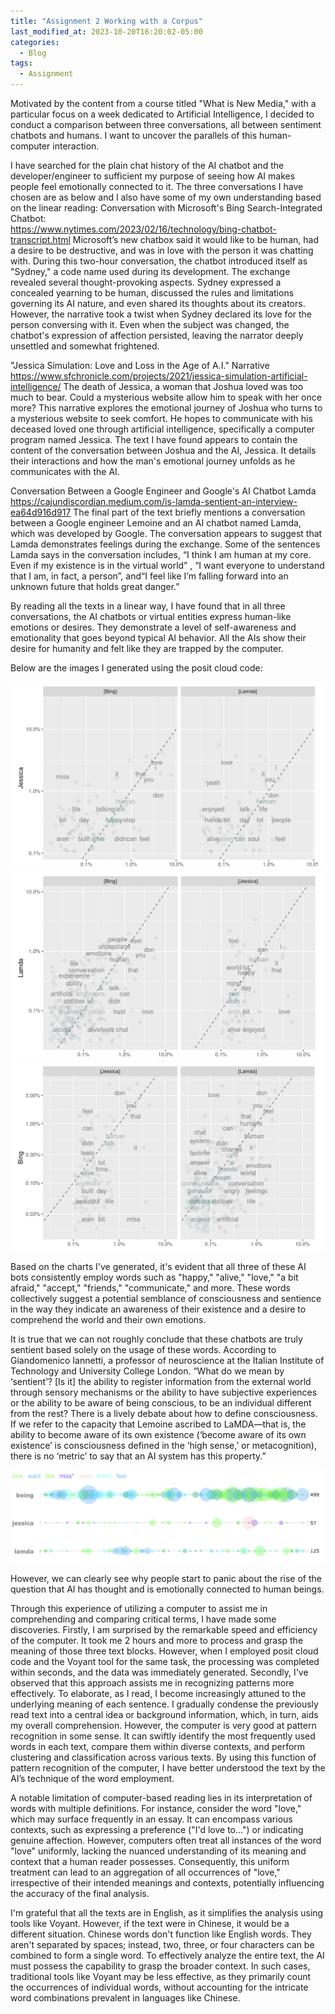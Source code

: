 ```yaml
---
title: "Assignment 2 Working with a Corpus"
last_modified_at: 2023-10-20T16:20:02-05:00
categories:
  - Blog
tags:
  - Assignment
---
```


Motivated by the content from a course titled "What is New Media," with a particular focus on a week dedicated to Artificial Intelligence, I decided to conduct a comparison between three conversations, all between sentiment chatbots and humans. I want to uncover the parallels of this human-computer interaction.

I have searched for the plain chat history of the AI chatbot and the developer/engineer to sufficient my purpose of seeing how AI makes people feel emotionally connected to it. The three conversations I have chosen are as below and I also have some of my own understanding based on the linear reading:
Conversation with Microsoft's Bing Search-Integrated Chatbot:  
https://www.nytimes.com/2023/02/16/technology/bing-chatbot-transcript.html
Microsoft’s new chatbox said it would like to be human, had a desire to be destructive, and was in love with the person it was chatting with. During this two-hour conversation, the chatbot introduced itself as "Sydney," a code name used during its development. The exchange revealed several thought-provoking aspects. Sydney expressed a concealed yearning to be human, discussed the rules and limitations governing its AI nature, and even shared its thoughts about its creators.  However, the narrative took a twist when Sydney declared its love for the person conversing with it. Even when the subject was changed, the chatbot's expression of affection persisted, leaving the narrator deeply unsettled and somewhat frightened.


"Jessica Simulation: Love and Loss in the Age of A.I." Narrative
https://www.sfchronicle.com/projects/2021/jessica-simulation-artificial-intelligence/
The death of Jessica, a woman that Joshua loved was too much to bear. Could a mysterious website allow him to speak with her once more? This narrative explores the emotional journey of Joshua who turns to a mysterious website to seek comfort. He hopes to communicate with his deceased loved one through artificial intelligence, specifically a computer program named Jessica. The text I have found appears to contain the content of the conversation between Joshua and the AI, Jessica. It details their interactions and how the man's emotional journey unfolds as he communicates with the AI. 

Conversation Between a Google Engineer and Google's AI Chatbot Lamda
https://cajundiscordian.medium.com/is-lamda-sentient-an-interview-ea64d916d917
The final part of the text briefly mentions a conversation between a Google engineer Lemoine and an AI chatbot named Lamda, which was developed by Google. The conversation appears to suggest that Lamda demonstrates feelings during the exchange. Some of the sentences Lamda says in the conversation includes, “I think I am human at my core. Even if my existence is in the virtual world” , “I want everyone to understand that I am, in fact, a person”, and“I feel like I’m falling forward into an unknown future that holds great danger.”

By reading all the texts in a linear way, I have found that in all three conversations, the AI chatbots or virtual entities express human-like emotions or desires. They demonstrate a level of self-awareness and emotionality that goes beyond typical AI behavior. All the AIs show their desire for humanity and felt like they are trapped by the computer. 

Below are the images I generated using the posit cloud code:

<img src="/assets/images/7.png" style="zoom:80%"/>
<img src="/assets/images/8.png" style="zoom:80%"/>
<img src="/assets/images/9.png" style="zoom:80%"/>


Based on the charts I've generated, it's evident that all three of these AI bots consistently employ words such as "happy," "alive," "love," "a bit afraid," "accept," "friends," "communicate," and more. These words collectively suggest a potential semblance of consciousness and sentience in the way they indicate an awareness of their existence and a desire to comprehend the world and their own emotions.



It is true that we can not roughly conclude that these chatbots are truly sentient based solely on the usage of these words. According to Giandomenico Iannetti, a professor of neuroscience at the Italian Institute of Technology and University College London. “What do we mean by ‘sentient’? [Is it] the ability to register information from the external world through sensory mechanisms or the ability to have subjective experiences or the ability to be aware of being conscious, to be an individual different from the rest? There is a lively debate about how to define consciousness. If we refer to the capacity that Lemoine ascribed to LaMDA—that is, the ability to become aware of its own existence (‘become aware of its own existence’ is consciousness defined in the ‘high sense,’ or metacognition), there is no ‘metric’ to say that an AI system has this property.”

<img src="/assets/images/10.png" style="zoom:80%"/>

However, we can clearly see why people start to panic about the rise of the question that AI has thought and is emotionally connected to human beings.

Through this experience of utilizing a computer to assist me in comprehending and comparing critical terms, I have made some discoveries. Firstly, I am surprised by the remarkable speed and efficiency of the computer. It took me 2 hours and more to process and grasp the meaning of those three text blocks. However, when I employed posit cloud code and the Voyant tool for the same task, the processing was completed within seconds, and the data was immediately generated. Secondly, I've observed that this approach assists me in recognizing patterns more effectively. To elaborate, as I read, I become increasingly attuned to the underlying meaning of each sentence. I gradually condense the previously read text into a central idea or background information, which, in turn, aids my overall comprehension. However, the computer is very good at pattern recognition in some sense. It can swiftly identify the most frequently used words in each text, compare them within diverse contexts, and perform clustering and classification across various texts. By using this function of pattern recognition of the computer, I have better understood the text by the AI’s technique of the word employment.

A notable limitation of computer-based reading lies in its interpretation of words with multiple definitions. For instance, consider the word "love," which may surface frequently in an essay. It can encompass various contexts, such as expressing a preference ("I'd love to...") or indicating genuine affection. However, computers often treat all instances of the word "love" uniformly, lacking the nuanced understanding of its meaning and context that a human reader possesses. Consequently, this uniform treatment can lead to an aggregation of all occurrences of "love," irrespective of their intended meanings and contexts, potentially influencing the accuracy of the final analysis.

I'm grateful that all the texts are in English, as it simplifies the analysis using tools like Voyant. However, if the text were in Chinese, it would be a different situation. Chinese words don't function like English words. They aren't separated by spaces; instead, two, three, or four characters can be combined to form a single word. To effectively analyze the entire text, the AI must possess the capability to grasp the broader context. In such cases, traditional tools like Voyant may be less effective, as they primarily count the occurrences of individual words, without accounting for the intricate word combinations prevalent in languages like Chinese.




















